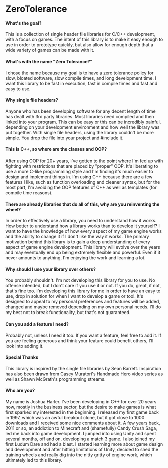 # ZeroTolerance

#### What's the goal?

This is a collection of single header file libraries for C/C++ development, with a focus on games.  The intent of this library is to make it easy enough to use in order to prototype quickly, but also allow for enough depth that a wide variety of games can be made with it.

#### What's with the name "Zero Tolerance?"

I chose the name because my goal is to have a zero tolerance policy for slow, bloated software, slow compile times, and long development time.  I want this library to be fast in execution, fast in compile times and fast and easy to use.
	
#### Why single file headers?

Anyone who has been developing software for any decent length of time has dealt with 3rd party libraries.  Most libraries need compiled and then linked into your program.  This can be easy or this can be incredibly painful, depending on your development environment and how well the library was put together.  With single file headers, using the library couldn't be more simple.  You drop the file into your project and #include it.

#### This is C++, so where are the classes and OOP?

After using OOP for 20+ years, I've gotten to the point where I'm fed up with fighting with restrictions that are placed by "proper" OOP.  It's liberating to use a more C-like programming style and I'm finding it's much easier to design and implement things in.  I'm using C++ because there are a few features I like, such as function overloading and cleaner syntax, but for the most part, I'm avoiding the OOP features of C++ as well as templates (for compile time reasons).	
	
#### There are already libraries that do all of this, why are you reinventing the wheel?

In order to effectively use a library, you need to understand how it works.  How better to understand how a library works than to develop it yourself?  I want to have the knowledge of how every aspect of my game engine works and the ability to change it if I don't like the way it works.  The primary motivation behind this library is to gain a deep understanding of every aspect of game engine development.  This library will evolve over the years and may eventually end up being extremely flexible and powerful.  Even if it never amounts to anything, I'm enjoying the work and learning a lot.
	
#### Why should I use your library over others?

You probably shouldn't.  I'm not developing this library for you to use.  No offense intended, but I don't care if you use it or not.  If you do, great, if not, that's fine too.  I'm developing this library for me in order to have an easy to use, drop in solution for when I want to develop a game or tool.  It's designed to appeal to my personal preferences and features will be added, changed and maybe removed depending on my own personal needs.  I'll do my best not to break functionality, but that's not guaranteed.
	
#### Can you add a feature I need?

Probably not, unless I need it too.  If you want a feature, feel free to add it.  If you are feeling generous and think your feature could benefit others, I'll look into adding it.
	
#### Special Thanks

This library is inspired by the single file libraries by Sean Barrett.  Inspiration has also been drawn from Casey Muratori's Handmade Hero video series as well as Shawn McGrath's programming streams.


#### Who are you?

My name is Joshua Harler.  I've been developing in C++ for over 20 years now, mostly in the business sector, but the desire to make games is what first sparked my interested in the beginning.  I released my first game back in 1997, which was an awful breakout clone, but it got close to 1000 downloads and I received some nice comments about it.  A few years back, 2011 or so, an addiction to Minecraft and (shamefully) Candy Crush Saga, led me back into game development.  I jumped into using Unity and spent several months, off and on, developing a match 3 game.  I also joined my first Ludum Dare and had a blast.  I started learning more about game design and development and after hitting limitations of Unity, decided to shed the training wheels and really dig into the nitty gritty of engine work, which ultimately led to this library.